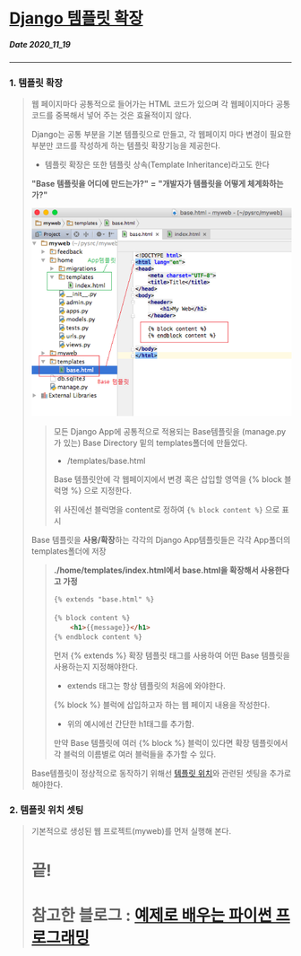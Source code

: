 # [Django 템플릿 확장](http://pythonstudy.xyz/python/article/312-Django-%ED%85%9C%ED%94%8C%EB%A6%BF-%ED%99%95%EC%9E%A5)
##### Date 2020_11_19
---
 ### 1. 템플릿 확장
>  웹 페이지마다 공통적으로 들어가는 HTML 코드가 있으며 각 웹페이지마다 공통 코드를 중복해서 넣어 주는 것은 효율적이지 않다.
>
> Django는 공통 부분을 기본 템플릿으로 만들고, 각 웹페이지 마다 변경이 필요한 부분만 코드를 작성하게 하는 템플릿 확장기능을 제공한다.
> - 템플릿 확장은 또한 템플릿 상속(Template Inheritance)라고도 한다
>
> **"Base 템플릿을 어디에 만드는가?"** **=** **"개발자가 템플릿을 어떻게 체계화하는가?"**
>
> ![base-template](./image/Django07/Django_07_1.png)
>> 모든 Django App에 공통적으로 적용되는 Base템플릿을 (manage.py가 있는) Base Directory 밑의 templates폴더에 만들었다.
>> - /templates/base.html
>>
>>  Base 템플릿안에 각 웹페이지에서 변경 혹은 삽입할 영역을 {% block 블럭명 %} 으로 지정한다.
>>
>> 위 사진에선 블럭명을 content로 정하여 ```{% block content %}``` 으로 표시
>>
> Base 템플릿을 **사용/확장**하는 각각의 Django App템플릿들은 각각 App폴더의 templates폴더에 저장
>>  **./home/templates/index.html에서 base.html을 확장해서 사용한다고 가정**
>> ```html
>> {% extends "base.html" %}
>>  
>> {% block content %}
>>     <h1>{{message}}</h1>
>> {% endblock content %}
>> ```
>> 먼저 {% extends %} 확장 템플릿 태그를 사용하여 어떤 Base 템플릿을 사용하는지 지정해야한다.
>> - extends 태그는 항상 템플릿의 처음에 와야한다.
>>
>> {% block %} 블럭에 삽입하고자 하는 웹 페이지 내용을 작성한다.
>> - 위의 예시에선 간단한 h1태그를 추가함.
>>
>> 만약 Base 템플릿에 여러 {% block %} 블럭이 있다면 확장 템플릿에서 각 블럭의 이름별로 여러 블럭들을 추가할 수 있다.
>
> Base템플릿이 정상적으로 동작하기 위해선 [템플릿 위치]()와 관련된 셋팅을 추가로 해야한다.
>
### 2. 템플릿 위치 셋팅
> 기본적으로 생성된 웹 프로젝트(myweb)를 먼저 실행해 본다.
>
>
> # 끝!
> # 참고한 블로그 : [예제로 배우는 파이썬 프로그래밍](http://pythonstudy.xyz/)
